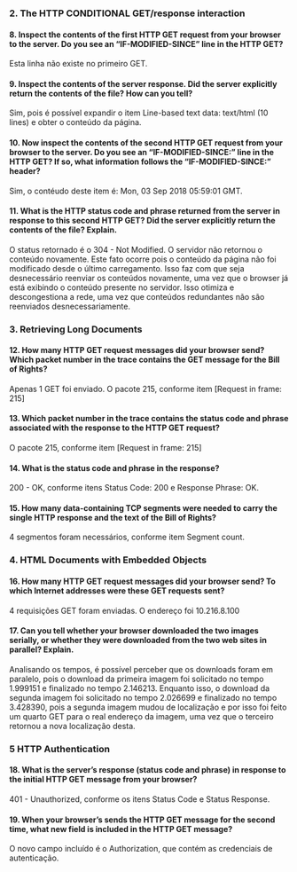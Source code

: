 ### 2. The HTTP CONDITIONAL GET/response interaction

#### 8. Inspect the contents of the first HTTP GET request from your browser to the server. Do you see an “IF-MODIFIED-SINCE” line in the HTTP GET?

Esta linha não existe no primeiro GET.

#### 9. Inspect the contents of the server response. Did the server explicitly return the contents of the file? How can you tell?

Sim, pois é possível expandir o item Line-based text data: text/html (10 lines) e obter o conteúdo da página.

#### 10. Now inspect the contents of the second HTTP GET request from your browser to the server. Do you see an “IF-MODIFIED-SINCE:” line in the HTTP GET? If so, what information follows the “IF-MODIFIED-SINCE:” header?

Sim, o contéudo deste item é:  Mon, 03 Sep 2018 05:59:01 GMT.

#### 11. What is the HTTP status code and phrase returned from the server in response to this second HTTP GET? Did the server explicitly return the contents of the file? Explain.

O status retornado é o 304 - Not Modified. O servidor não retornou o conteúdo novamente. Este fato ocorre pois o conteúdo da página não foi modificado desde o último carregamento. Isso faz com que seja desnecessário reenviar os conteúdos novamente, uma vez que o browser já está exibindo o conteúdo presente no servidor. Isso otimiza e descongestiona a rede, uma vez que conteúdos redundantes não são reenviados desnecessariamente.

### 3. Retrieving Long Documents

#### 12. How many HTTP GET request messages did your browser send? Which packet number in the trace contains the GET message for the Bill of Rights?

Apenas 1 GET foi enviado. O pacote 215, conforme item [Request in frame: 215]

#### 13. Which packet number in the trace contains the status code and phrase associated with the response to the HTTP GET request?

O pacote 215, conforme item [Request in frame: 215]

#### 14. What is the status code and phrase in the response?

200 - OK, conforme itens Status Code: 200 e Response Phrase: OK.

#### 15. How many data-containing TCP segments were needed to carry the single HTTP response and the text of the Bill of Rights?

4 segmentos foram necessários, conforme item Segment count. 

### 4. HTML Documents with Embedded Objects

#### 16. How many HTTP GET request messages did your browser send? To which Internet addresses were these GET requests sent? 

4 requisições GET foram enviadas. O endereço foi 10.216.8.100

#### 17. Can you tell whether your browser downloaded the two images serially, or whether they were downloaded from the two web sites in parallel? Explain.

Analisando os tempos, é possível perceber que os downloads foram em paralelo, pois o download da primeira imagem foi solicitado no tempo 1.999151 e finalizado no tempo 2.146213. Enquanto isso, o download da segunda imagem foi solicitado no tempo 2.026699 e finalizado no tempo 3.428390, pois a segunda imagem mudou de localização e por isso foi feito um quarto GET para o real endereço da imagem, uma vez que o terceiro retornou a nova localização desta.

### 5 HTTP Authentication

#### 18. What is the server’s response (status code and phrase) in response to the initial HTTP GET message from your browser? 

401 - Unauthorized, conforme os itens Status Code e Status Response.

#### 19. When your browser’s sends the HTTP GET message for the second time, what new field is included in the HTTP GET message?

O novo campo incluído é o Authorization, que contém as credenciais de autenticação.